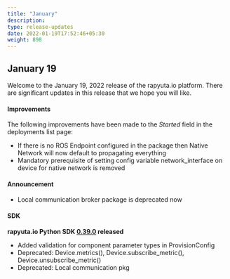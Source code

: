 ```yaml
---
title: "January"
description:
type: release-updates
date: 2022-01-19T17:52:46+05:30
weight: 898
---
```



## January 19
Welcome to the January 19, 2022 release of the rapyuta.io platform. There
are significant updates in this release that we hope you will like.

#### Improvements

The following improvements have been made to the *Started* field in the deployments list page:

* If there is no ROS Endpoint configured in the package then Native Network will now default to propagating everything
* Mandatory prerequisite of setting config variable network_interface on device for native network is removed

#### Announcement

* Local communication broker package is deprecated now

#### SDK

**rapyuta.io Python SDK [0.39.0](/3_how-tos/35_tooling_and_debugging/rapyuta-io-python-sdk/#installation) released**

* Added validation for component parameter types in ProvisionConfig
* Deprecated: Device.metrics(), Device.subscribe_metric(), Device.unsubscribe_metric()
* Deprecated: Local communication pkg 
